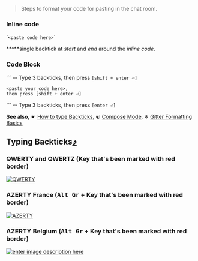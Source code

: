 > Steps to format your code for pasting in the chat room.

### Inline code
\``<paste code here>`\`

**^**single backtick at *start* and *end* around the *inline code*.

  

### Code Block
\`\`\` ⇦ Type 3 backticks, then press `[shift + enter ⏎]`

    <paste your code here>,
    then press [shift + enter ⏎]

\`\`\` ⇦ Type 3 backticks, then press `[enter ⏎]`

**See also,** ☛ [How to type Backticks](https://github.com/FreeCodeCamp/freecodecamp/wiki/code-formatting#typing-backticks), ☯ [Compose Mode](https://gitter.zendesk.com/hc/en-us/articles/201302311-Compose-mode), ❄ [Gitter Formatting Basics](https://gitter.zendesk.com/hc/en-us/articles/200176682-Markdown-basics)

## Typing Backticks[⤴](http://superuser.com/a/254077/122424)
### QWERTY and QWERTZ (Key that's been marked with red border)

[![QWERTY][2]][3]

### AZERTY France (<kbd>Alt Gr</kbd> + Key that's been marked with red border)

[![AZERTY][4]][5]

### AZERTY Belgium (<kbd>Alt Gr</kbd> + Key that's been marked with red border)

[![enter image description here][6]][7]


  [1]: http://en.wikipedia.org/wiki/Dead_key
  [2]: http://i.stack.imgur.com/TOn1U.png
  [3]: http://i.stack.imgur.com/TOn1U.png
  [4]: http://i.stack.imgur.com/BTBIE.png
  [5]: http://i.stack.imgur.com/BTBIE.png
  [6]: http://i.stack.imgur.com/9o9hM.png
  [7]: http://i.stack.imgur.com/9o9hM.png